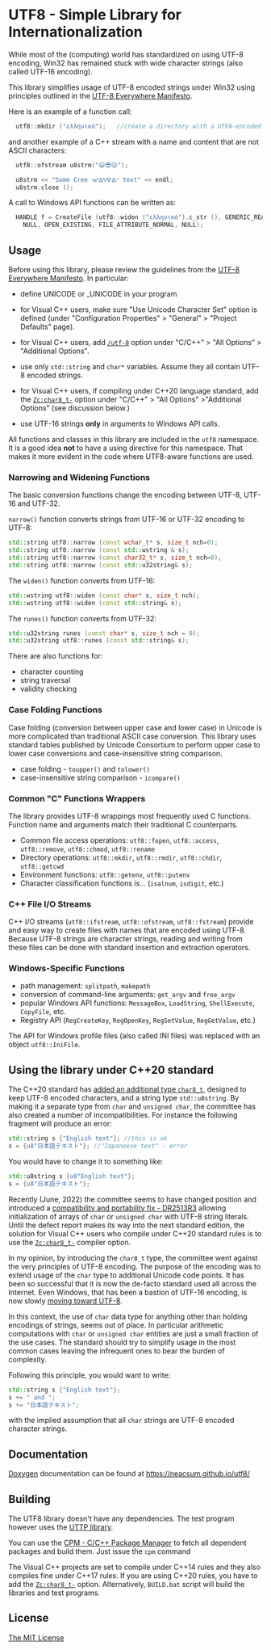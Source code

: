 ﻿UTF8 - Simple Library for Internationalization
=============================================

While most of the (computing) world has standardized on using UTF-8 encoding,
Win32 has remained stuck with wide character strings (also called UTF-16 encoding).

This library simplifies usage of UTF-8 encoded strings under Win32 using principles outlined in the [UTF-8 Everywhere Manifesto](http://utf8everywhere.org/).

Here is an example of a function call:
```C++
  utf8::mkdir ("ελληνικό");   //create a directory with a UTF8-encoded name
```
and another example of a C++ stream with a name and content that are not ASCII characters:
```C++
  utf8::ofstream u8strm("😃😎😛");

  u8strm << "Some Cree ᓀᐦᐃᔭᐍᐏᐣ text" << endl;
  u8strm.close ();
```

A call to Windows API functions can be written as:
```C++
  HANDLE f = CreateFile (utf8::widen ("ελληνικό").c_str (), GENERIC_READ, 0,
    NULL, OPEN_EXISTING, FILE_ATTRIBUTE_NORMAL, NULL);
```

## Usage
Before using this library, please review the guidelines from the
[UTF-8 Everywhere Manifesto](http://utf8everywhere.org/). In particular:
- define UNICODE or _UNICODE in your program
  
- for Visual C++ users, make sure "Use Unicode Character Set" option is defined (under "Configuration Properties" > "General" > "Project Defaults" page).

- for Visual C++ users, add [`/utf-8`](https://docs.microsoft.com/en-us/cpp/build/reference/utf-8-set-source-and-executable-character-sets-to-utf-8) option under "C/C++" > "All Options" > "Additional Options".

- use only `std::string` and `char*` variables. Assume they all contain UTF-8 encoded strings.

- for Visual C++ users, if compiling under C++20 language standard, add the [`Zc:char8_t-`](https://learn.microsoft.com/en-us/cpp/build/reference/zc-char8-t?view=msvc-170) option under "C/C++" > "All Options" >"Additional Options" (see discussion below.)
  
- use UTF-16 strings **only** in arguments to Windows API calls.

All functions and classes in this library are included in the `utf8` namespace. It is a good idea **not** to have a using directive for this namespace. That makes it more evident in the code where UTF8-aware functions are used.

### Narrowing and Widening Functions
The basic conversion functions change the encoding between UTF-8, UTF-16 and UTF-32.

`narrow()` function converts strings from UTF-16 or UTF-32 encoding to UTF-8:
```C++
std::string utf8::narrow (const wchar_t* s, size_t nch=0);
std::string utf8::narrow (const std::wstring & s);
std::string utf8::narrow (const char32_t* s, size_t nch=0);
std::string utf8::narrow (const std::u32string& s);	
```

The `widen()` function converts from UTF-16:
```C++
std::wstring utf8::widen (const char* s, size_t nch);
std::wstring utf8::widen (const std::string& s);
```
The `runes()` function converts from UTF-32:
```C++
std::u32string runes (const char* s, size_t nch = 0);
std::u32string utf8::runes (const std::string& s);
```

There are also functions for:
- character counting
- string traversal
- validity checking

### Case Folding Functions
Case folding (conversion between upper case and lower case) in Unicode is more complicated than traditional ASCII case conversion. This library uses standard tables published by Unicode Consortium to perform upper case to lower case conversions and case-insensitive string comparison.

- case folding - `toupper()` and `tolower()`
- case-insensitive string comparison - `icompare()`

### Common "C" Functions Wrappers
The library provides UTF-8 wrappings most frequently used C functions. Function name and arguments match their traditional C counterparts.
- Common file access operations: `utf8::fopen`, `utf8::access`, `utf8::remove`, `utf8::chmod`, `utf8::rename`
- Directory operations: `utf8::mkdir`, `utf8::rmdir`, `utf8::chdir`, `utf8::getcwd`
- Environment functions: `utf8::getenv`, `utf8::putenv`
- Character classification functions *is...* (`isalnum`, `isdigit`, etc.)

### C++ File I/O Streams
C++ I/O streams (`utf8::ifstream`, `utf8::ofstream`, `utf8::fstream`) provide and easy way to create files
with names that are encoded using UTF-8. Because UTF-8 strings are character strings, reading and writing from these files can be done with standard insertion and extraction operators.

### Windows-Specific Functions
- path management: `splitpath`, `makepath`
- conversion of command-line arguments: `get_argv` and `free_argv`
- popular Windows API functions: `MessageBox`, `LoadString`, `ShellExecute`, `CopyFile`, etc.
- Registry API (`RegCreateKey`, `RegOpenKey`, `RegSetValue`, `RegGetValue`, etc.)

The API for Windows profile files (also called INI files) was replaced with an object `utf8::IniFile`.

## Using the library under C++20 standard
The C++20 standard has [added an additional type `char8_t`](https://www.open-std.org/jtc1/sc22/wg21/docs/papers/2018/p0482r6.html), designed to keep UTF-8 encoded characters, and a string type `std::u8string`. By making it a separate type from `char` and `unsigned char`, the committee has also created a number of incompatibilities. For instance the following fragment will produce an error:
```C++
std::string s {"English text"}; //this is ok
s = {u8"日本語テキスト"}; //"Japaneese text" - error
```
You would have to change it to something like:
```C++
std::u8string s {u8"English text"}; 
s = {u8"日本語テキスト"}; 
```
Recently (June, 2022) the committee seems to have changed position and introduced a [compatibility and portability fix - DR2513R3](https://www.open-std.org/jtc1/sc22/wg21/docs/papers/2022/p2513r3.html) allowing initialization of arrays of `char` or `unsigned char` with UTF-8 string literals. Until the defect report makes its way into the next standard edition, the solution for Visual C++ users who compile under C++20 standard rules is to use the [`Zc:char8_t-`](https://learn.microsoft.com/en-us/cpp/build/reference/zc-char8-t?view=msvc-170) compiler option.

In my opinion, by introducing the `char8_t` type, the committee went against the very principles of UTF-8 encoding. The purpose of the encoding was to extend usage of the `char` type to additional Unicode code points. It has been so successful that it is now the de-facto standard used all across the Internet. Even Windows, that has been a bastion of UTF-16 encoding, is now slowly [moving toward UTF-8](https://learn.microsoft.com/en-us/windows/apps/design/globalizing/use-utf8-code-page).

In this context, the use of `char` data type for anything other than holding encodings of strings, seems out of place. In particular arithmetic computations with `char` or `unsigned char` entities are just a small fraction of the use cases. The standard should try to simplify usage in the most common cases leaving the infrequent ones to bear the burden of complexity.

Following this principle, you would want to write:
```C++
std::string s {"English text"};
s += " and ";
s += "日本語テキスト";
```
with the implied assumption that all `char` strings are UTF-8 encoded character strings.

## Documentation
[Doxygen](http://www.doxygen.nl/) documentation can be found at https://neacsum.github.io/utf8/
 
## Building
The UTF8 library doesn't have any dependencies. The test program however uses
the [UTTP library](https://github.com/neacsum/utpp).

You can use the [CPM - C/C++ Package Manager](https://github.com/neacsum/cpm) to fetch all dependent packages and build them. Just issue the `cpm` command

The Visual C++ projects are set to compile under C++14 rules and they also compiles fine under C++17 rules. If you are using C++20 rules, you have to add the [`Zc:char8_t-`](https://learn.microsoft.com/en-us/cpp/build/reference/zc-char8-t?view=msvc-170) option. 
Alternatively, `BUILD.bat` script will build the libraries and test programs.

## License
[The MIT License](https://github.com/neacsum/utf8/blob/master/LICENSE)
